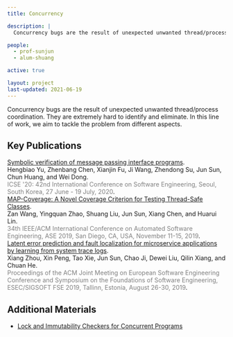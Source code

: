 ```yaml
---
title: Concurrency

description: |
  Concurrency bugs are the result of unexpected unwanted thread/process coordination. They are extremely hard to identify and eliminate. In this line of work, we aim to tackle the problem from different aspects.

people:
  - prof-sunjun
  - alum-shuang

active: true

layout: project
last-updated: 2021-06-19
---
```


Concurrency bugs are the result of unexpected unwanted thread/process coordination. They are extremely hard to identify and eliminate. In this line of work, we aim to tackle the problem from different aspects.

## Key Publications

<span class="pubtitle">
				<a href="https://doi.org/10.1145/3377811.3380419">Symbolic verification of message passing interface programs</a>.
			</span><br />
			<span class="authors">
				Hengbiao Yu, Zhenbang Chen, Xianjin Fu, Ji Wang, Zhendong Su, Jun Sun, Chun Huang, and Wei Dong.
			</span><br />
			<span style="color:grey;"><span class="venuetype"></span><span class="venue">ICSE '20: 42nd International Conference on Software Engineering, Seoul, South Korea, 27 June - 19 July, 2020</span></span>.
			<br />
			<span class="links">
</span>

<span class="pubtitle">
				<a href="https://doi.org/10.1109/ASE.2019.00073">MAP-Coverage: A Novel Coverage Criterion for Testing Thread-Safe Classes</a>.
			</span><br />
			<span class="authors">
				Zan Wang, Yingquan Zhao, Shuang Liu, Jun Sun, Xiang Chen, and Huarui Lin.
			</span><br />
			<span style="color:grey;"><span class="venuetype"></span><span class="venue">34th IEEE/ACM International Conference on Automated Software Engineering, ASE 2019, San Diego, CA, USA, November 11-15, 2019</span></span>.
			<br />
			<span class="links">
</span>

<span class="pubtitle">
				<a href="https://doi.org/10.1145/3338906.3338961">Latent error prediction and fault localization for microservice applications by learning from system trace logs</a>.
			</span><br />
			<span class="authors">
				Xiang Zhou, Xin Peng, Tao Xie, Jun Sun, Chao Ji, Dewei Liu, Qilin Xiang, and Chuan He.
			</span><br />
			<span style="color:grey;"><span class="venuetype"></span><span class="venue">Proceedings of the ACM Joint Meeting on European Software Engineering Conference and Symposium on the Foundations of Software Engineering, ESEC/SIGSOFT FSE 2019, Tallinn, Estonia, August 26-30, 2019</span></span>.
			<br />
			<span class="links">
</span>

## Additional Materials

- [Lock and Immutability Checkers for Concurrent Programs](/supplementary-material/lock-immutability-checkers.html)